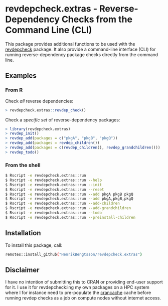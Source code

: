 # revdepcheck.extras - Reverse-Dependency Checks from the Command Line (CLI)

This package provides additional functions to be used with the [revdepcheck] package.  It also provide a command-line interface (CLI) for running reverse-dependency package checks directly from the command line.


## Examples

### From R

Check _all_ reverse dependencies:

```r
> revdepcheck.extras::revdep_check()
```


Check a _specific set_ of reverse-dependency packages:

```r
> library(revdepcheck.extras)
> revdep_init()
> revdep_add(packages = c("pkgA", "pkgB", "pkgQ"))
> revdep_add(packages = revdep_children())
> revdep_add(packages = c(revdep_children(), revdep_grandchildren()))
> revdep_todo()
```


### From the shell

```sh
$ Rscript -e revdepcheck.extras::run
$ Rscript -e revdepcheck.extras::run --help
$ Rscript -e revdepcheck.extras::run --init
$ Rscript -e revdepcheck.extras::run --reset
$ Rscript -e revdepcheck.extras::run --add pkgA pkgB pkgQ
$ Rscript -e revdepcheck.extras::run --add pkgA,pkgB,pkgQ
$ Rscript -e revdepcheck.extras::run --add-children
$ Rscript -e revdepcheck.extras::run --add-grandchildren
$ Rscript -e revdepcheck.extras::run --todo
$ Rscript -e revdepcheck.extras::run --preinstall-children
```


## Installation

To install this package, call:

```sh
remotes::install_github("HenrikBengtsson/revdepcheck.extras")
```


## Disclaimer

I have no intention of submitting this to CRAN or providing end-user support
for it.  I use it for revdepcheck:ing my own packages on a HPC system where
I for instance need to pre-populate the [crancache] cache before running
revdep checks as a job on compute nodes without internet access.


[crancache]: https://github.com/r-lib/crancache
[revdepcheck]: https://github.com/r-lib/revdepcheck
